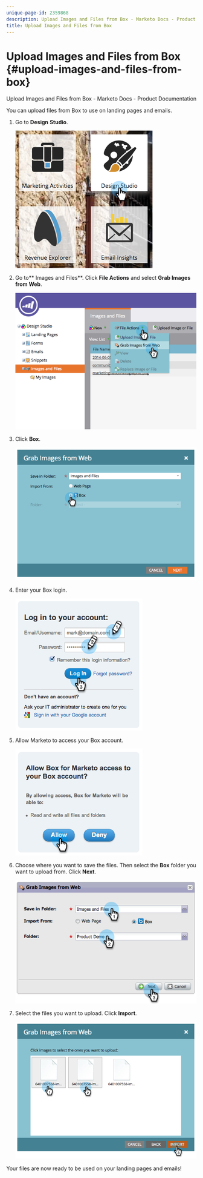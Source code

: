 ```yaml
---
unique-page-id: 2359868
description: Upload Images and Files from Box - Marketo Docs - Product Documentation
title: Upload Images and Files from Box
---
```


# Upload Images and Files from Box {#upload-images-and-files-from-box}

Upload Images and Files from Box - Marketo Docs - Product Documentation

You can upload files from Box to use on landing pages and emails.

1. Go to **Design** **Studio**.

   ![](assets/designstudio-3.png)

1. Go to** Images and Files**. Click **File Actions** and select **Grab Images from Web**.

   ![](assets/image2014-9-16-12-3a50-3a40.png)

1. Click **Box**. 

   ![](assets/image2014-9-16-12-3a50-3a56.png)

1. Enter your Box login.

   ![](assets/image2014-9-16-12-3a51-3a10.png)

1. Allow Marketo to access your Box account.

   ![](assets/image2014-9-16-12-3a51-3a28.png)

1. Choose where you want to save the files. Then select the **Box** folder you want to upload from. Click **Next**.

   ![](assets/image2014-9-16-12-3a51-3a59.png)

1. Select the files you want to upload. Click **Import**.

   ![](assets/image2014-9-16-12-3a52-3a15.png)

Your files are now ready to be used on your landing pages and emails! 